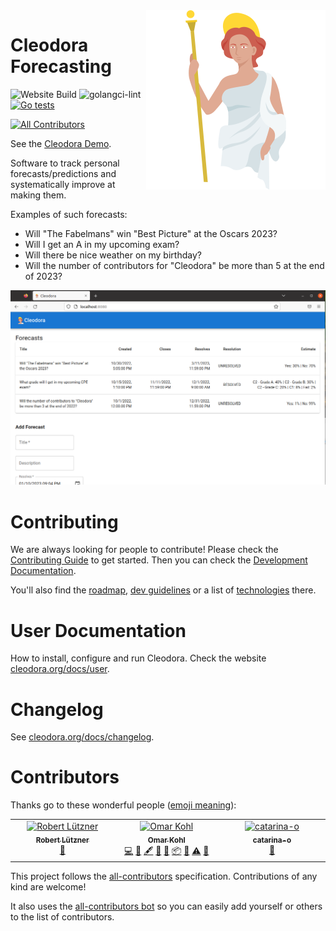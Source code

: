 <img align="right" src="./design/logo_full.png">

# Cleodora Forecasting

![Website Build](https://github.com/cleodora-forecasting/cleodora/actions/workflows/website.yml/badge.svg)
![golangci-lint](https://github.com/cleodora-forecasting/cleodora/actions/workflows/golangci-lint.yml/badge.svg)
[![Go tests](https://github.com/cleodora-forecasting/cleodora/actions/workflows/go-tests.yml/badge.svg)](https://github.com/cleodora-forecasting/cleodora/actions/workflows/go-tests.yml)
<!-- ALL-CONTRIBUTORS-BADGE:START - Do not remove or modify this section -->
[![All Contributors](https://img.shields.io/badge/all_contributors-3-orange.svg?style=flat-square)](#contributors-)
<!-- ALL-CONTRIBUTORS-BADGE:END -->

See the [Cleodora Demo](https://demo.cleodora.org/).

Software to track personal forecasts/predictions and systematically improve at
making them.

Examples of such forecasts:

* Will "The Fabelmans" win "Best Picture" at the Oscars 2023?
* Will I get an A in my upcoming exam?
* Will there be nice weather on my birthday?
* Will the number of contributors for "Cleodora" be more than 5 at the end of
  2023?

![cleosrv web frontend](website/content/docs/user/cleosrv_frontend.png "cleosrv web frontend")


# Contributing

We are always looking for people to contribute! Please check the [Contributing
Guide](CONTRIBUTING.md) to get started. Then you can check the [Development
Documentation](dev_docs/).

You'll also find the [roadmap](dev_docs/roadmap/),
[dev guidelines](dev_docs/dev_guidelines.md) or a list of
[technologies](dev_docs/technology.md) there.


# User Documentation

How to install, configure and run Cleodora. Check the website
[cleodora.org/docs/user](http://cleodora.org/docs/user).


# Changelog

See [cleodora.org/docs/changelog](https://cleodora.org/docs/changelog).


# Contributors

Thanks go to these wonderful people ([emoji meaning](https://allcontributors.org/docs/en/emoji-key)):

<!-- ALL-CONTRIBUTORS-LIST:START - Do not remove or modify this section -->
<!-- prettier-ignore-start -->
<!-- markdownlint-disable -->
<table>
  <tbody>
    <tr>
      <td align="center" valign="top" width="14.28%"><a href="https://codeberg.org/rluetzner"><img src="https://avatars.githubusercontent.com/u/14924663?v=4?s=100" width="100px;" alt="Robert Lützner"/><br /><sub><b>Robert Lützner</b></sub></a><br /><a href="#userTesting-rluetzner" title="User Testing">📓</a></td>
      <td align="center" valign="top" width="14.28%"><a href="https://github.com/omarkohl"><img src="https://avatars.githubusercontent.com/u/1420656?v=4?s=100" width="100px;" alt="Omar Kohl"/><br /><sub><b>Omar Kohl</b></sub></a><br /><a href="https://github.com/cleodora-forecasting/cleodora/commits?author=omarkohl" title="Code">💻</a> <a href="https://github.com/cleodora-forecasting/cleodora/issues?q=author%3Aomarkohl" title="Bug reports">🐛</a> <a href="#content-omarkohl" title="Content">🖋</a> <a href="https://github.com/cleodora-forecasting/cleodora/commits?author=omarkohl" title="Documentation">📖</a> <a href="#ideas-omarkohl" title="Ideas, Planning, & Feedback">🤔</a> <a href="#platform-omarkohl" title="Packaging/porting to new platform">📦</a> <a href="#promotion-omarkohl" title="Promotion">📣</a> <a href="https://github.com/cleodora-forecasting/cleodora/commits?author=omarkohl" title="Tests">⚠️</a> <a href="#userTesting-omarkohl" title="User Testing">📓</a></td>
      <td align="center" valign="top" width="14.28%"><a href="https://github.com/catarina-o"><img src="https://avatars.githubusercontent.com/u/122517723?v=4?s=100" width="100px;" alt="catarina-o"/><br /><sub><b>catarina-o</b></sub></a><br /><a href="#userTesting-catarina-o" title="User Testing">📓</a></td>
    </tr>
  </tbody>
</table>

<!-- markdownlint-restore -->
<!-- prettier-ignore-end -->

<!-- ALL-CONTRIBUTORS-LIST:END -->
<!-- prettier-ignore-start -->
<!-- markdownlint-disable -->

<!-- markdownlint-restore -->
<!-- prettier-ignore-end -->

<!-- ALL-CONTRIBUTORS-LIST:END -->

This project follows the [all-contributors](https://allcontributors.org/) specification.
Contributions of any kind are welcome!

It also uses the [all-contributors bot](https://allcontributors.org/docs/en/bot/usage)
so you can easily add yourself or others to the list of contributors.
